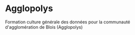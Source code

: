 # Agglopolys
Formation culture générale des données pour la communauté d'agglomération de Blois (Agglopolys)